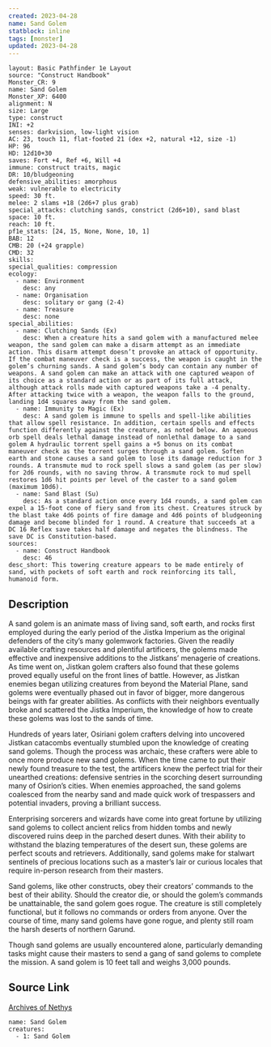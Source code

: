 ```yaml
---
created: 2023-04-28
name: Sand Golem
statblock: inline
tags: [monster]
updated: 2023-04-28
---
```

```statblock
layout: Basic Pathfinder 1e Layout
source: "Construct Handbook"
Monster_CR: 9
name: Sand Golem
Monster_XP: 6400
alignment: N
size: Large
type: construct
INI: +2
senses: darkvision, low-light vision
AC: 23, touch 11, flat-footed 21 (dex +2, natural +12, size -1)
HP: 96
HD: 12d10+30
saves: Fort +4, Ref +6, Will +4
immune: construct traits, magic
DR: 10/bludgeoning
defensive_abilities: amorphous
weak: vulnerable to electricity
speed: 30 ft.
melee: 2 slams +18 (2d6+7 plus grab)
special_attacks: clutching sands, constrict (2d6+10), sand blast
space: 10 ft.
reach: 10 ft.
pf1e_stats: [24, 15, None, None, 10, 1]
BAB: 12
CMB: 20 (+24 grapple)
CMD: 32
skills: 
special_qualities: compression
ecology:
  - name: Environment
    desc: any
  - name: Organisation
    desc: solitary or gang (2-4)
  - name: Treasure
    desc: none
special_abilities:
  - name: Clutching Sands (Ex)
    desc: When a creature hits a sand golem with a manufactured melee weapon, the sand golem can make a disarm attempt as an immediate action. This disarm attempt doesn’t provoke an attack of opportunity. If the combat maneuver check is a success, the weapon is caught in the golem’s churning sands. A sand golem’s body can contain any number of weapons. A sand golem can make an attack with one captured weapon of its choice as a standard action or as part of its full attack, although attack rolls made with captured weapons take a -4 penalty. After attacking twice with a weapon, the weapon falls to the ground, landing 1d4 squares away from the sand golem.
  - name: Immunity to Magic (Ex)
    desc: A sand golem is immune to spells and spell-like abilities that allow spell resistance. In addition, certain spells and effects function differently against the creature, as noted below. An aqueous orb spell deals lethal damage instead of nonlethal damage to a sand golem A hydraulic torrent spell gains a +5 bonus on its combat maneuver check as the torrent surges through a sand golem. Soften earth and stone causes a sand golem to lose its damage reduction for 3 rounds. A transmute mud to rock spell slows a sand golem (as per slow) for 2d6 rounds, with no saving throw. A transmute rock to mud spell restores 1d6 hit points per level of the caster to a sand golem (maximum 10d6).
  - name: Sand Blast (Su)
    desc: As a standard action once every 1d4 rounds, a sand golem can expel a 15-foot cone of fiery sand from its chest. Creatures struck by the blast take 4d6 points of fire damage and 4d6 points of bludgeoning damage and become blinded for 1 round. A creature that succeeds at a DC 16 Reflex save takes half damage and negates the blindness. The save DC is Constitution-based.
sources:
  - name: Construct Handbook
    desc: 46
desc_short: This towering creature appears to be made entirely of sand, with pockets of soft earth and rock reinforcing its tall, humanoid form.
```
## Description
A sand golem is an animate mass of living sand, soft earth, and rocks first employed during the early period of the Jistka Imperium as the original defenders of the city’s many golemwork factories. Given the readily available crafting resources and plentiful artificers, the golems made effective and inexpensive additions to the Jistkans’ menagerie of creations. As time went on, Jistkan golem crafters also found that these golems proved equally useful on the front lines of battle. However, as Jistkan enemies began utilizing creatures from beyond the Material Plane, sand golems were eventually phased out in favor of bigger, more dangerous beings with far greater abilities. As conflicts with their neighbors eventually broke and scattered the Jistka Imperium, the knowledge of how to create these golems was lost to the sands of time.

 Hundreds of years later, Osiriani golem crafters delving into uncovered Jistkan catacombs eventually stumbled upon the knowledge of creating sand golems. Though the process was archaic, these crafters were able to once more produce new sand golems. When the time came to put their newly found treasure to the test, the artificers knew the perfect trial for their unearthed creations: defensive sentries in the scorching desert surrounding many of Osirion’s cities. When enemies approached, the sand golems coalesced from the nearby sand and made quick work of trespassers and potential invaders, proving a brilliant success.

 Enterprising sorcerers and wizards have come into great fortune by utilizing sand golems to collect ancient relics from hidden tombs and newly discovered ruins deep in the parched desert dunes. With their ability to withstand the blazing temperatures of the desert sun, these golems are perfect scouts and retrievers. Additionally, sand golems make for stalwart sentinels of precious locations such as a master’s lair or curious locales that require in-person research from their masters.

 Sand golems, like other constructs, obey their creators’ commands to the best of their ability. Should the creator die, or should the golem’s commands be unattainable, the sand golem goes rogue. The creature is still completely functional, but it follows no commands or orders from anyone. Over the course of time, many sand golems have gone rogue, and plenty still roam the harsh deserts of northern Garund.

 Though sand golems are usually encountered alone, particularly demanding tasks might cause their masters to send a gang of sand golems to complete the mission. A sand golem is 10 feet tall and weighs 3,000 pounds.
## Source Link
[Archives of Nethys](https://aonprd.com/MonsterDisplay.aspx?ItemName=Sand%20Golem)
```encounter-table
name: Sand Golem
creatures:
  - 1: Sand Golem
```
